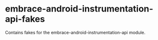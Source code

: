 # embrace-android-instrumentation-api-fakes

Contains fakes for the embrace-android-instrumentation-api module.
